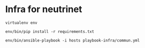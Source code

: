 # Infra for neutrinet

`virtualenv env`

`env/bin/pip install -r requirements.txt`


`env/bin/ansible-playbook -i hosts playbook-infra/commun.yml`

